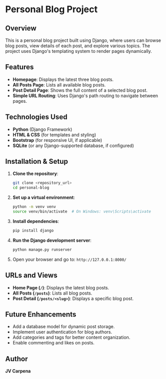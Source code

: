 # Personal Blog Project

## Overview
This is a personal blog project built using Django, where users can browse blog posts, view details of each post, and explore various topics. The project uses Django's templating system to render pages dynamically.

## Features
- **Homepage**: Displays the latest three blog posts.
- **All Posts Page**: Lists all available blog posts.
- **Post Detail Page**: Shows the full content of a selected blog post.
- **Simple URL Routing**: Uses Django's path routing to navigate between pages.

## Technologies Used
- **Python** (Django Framework)
- **HTML & CSS** (for templates and styling)
- **Bootstrap** (for responsive UI, if applicable)
- **SQLite** (or any Django-supported database, if configured)

## Installation & Setup
1. **Clone the repository**:
   ```sh
   git clone <repository_url>
   cd personal-blog
   ```
2. **Set up a virtual environment**:
   ```sh
   python -m venv venv
   source venv/bin/activate  # On Windows: venv\Scripts\activate
   ```
3. **Install dependencies**:
   ```sh
   pip install django
   ```
4. **Run the Django development server**:
   ```sh
   python manage.py runserver
   ```
5. Open your browser and go to: `http://127.0.0.1:8000/`

## URLs and Views
- **Home Page (`/`)**: Displays the latest blog posts.
- **All Posts (`/posts`)**: Lists all blog posts.
- **Post Detail (`/posts/<slug>`)**: Displays a specific blog post.

## Future Enhancements
- Add a database model for dynamic post storage.
- Implement user authentication for blog authors.
- Add categories and tags for better content organization.
- Enable commenting and likes on posts.

## Author
**JV Carpena**

